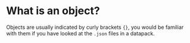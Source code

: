 # What is an object?

Objects are usually indicated by curly brackets `{}`, you would be familiar with them if you have looked at the `.json` files in a datapack.